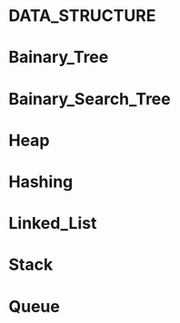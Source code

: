  # DATA_STRUCTURE
 #   Bainary_Tree
 #    Bainary_Search_Tree
 # Heap
 # Hashing
 # Linked_List
 # Stack
 # Queue
